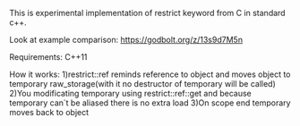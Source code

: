 This is experimental implementation of restrict keyword from C in standard c++.

Look at example comparison: https://godbolt.org/z/13s9d7M5n

Requirements: C++11

How it works:
  1)restrict::ref reminds reference to object and moves object to temporary raw_storage(with it no destructor of temporary will be called)
  2)You modificating temporary using restrict::ref::get and because temporary can`t be aliased there is no extra load
  3)On scope end temporary moves back to object
